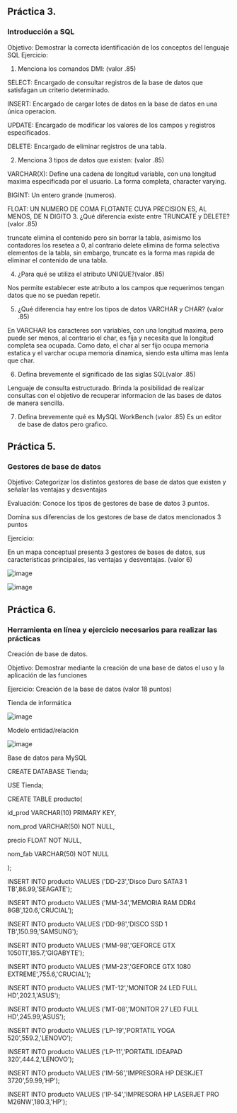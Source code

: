 ## Práctica 3.
### Introducción a SQL
Objetivo: Demostrar la correcta identificación de los conceptos del lenguaje SQL
Ejercicio:

1. Menciona los comandos DMl: (valor .85)

SELECT: Encargado de consultar registros de la base de datos que satisfagan un criterio determinado.

INSERT: Encargado de cargar lotes de datos en la base de datos en una única operacion.

UPDATE: Encargado de modificar los valores de los campos y registros especificados.

DELETE: Encargado de eliminar registros de una tabla.

2. Menciona 3 tipos de datos que existen: (valor .85)

VARCHAR(X): Define una cadena de longitud variable, con una longitud maxima especificada por el usuario. La forma completa, character varying. 

BIGINT: Un entero grande (numeros).

FLOAT: UN NUMERO DE COMA FLOTANTE CUYA PRECISION ES, AL MENOS, DE N DIGITO
3. ¿Qué diferencia existe entre TRUNCATE y DELETE?(valor .85)

truncate elimina el contenido pero sin borrar la tabla, asimismo los contadores los resetea a 0, al contrario delete elimina de forma selectiva elementos de la tabla, sin embargo, truncate es la forma mas rapida de eliminar el contenido de una tabla.

4. ¿Para qué se utiliza el atributo UNIQUE?(valor .85)

Nos permite establecer este atributo a los campos que requerimos tengan datos que no se puedan repetir.


5. ¿Qué diferencia hay entre los tipos de datos VARCHAR y CHAR? (valor .85)

En VARCHAR los caracteres son variables, con una longitud maxima, pero puede ser menos, al contrario el char, es fija y necesita que la longitud completa sea ocupada. Como dato, el char al ser fijo ocupa memoria estatica y el varchar ocupa memoria dinamica, siendo esta ultima mas lenta que char.

6. Defina brevemente el significado de las siglas SQL(valor .85)

Lenguaje de consulta estructurado. Brinda la posibilidad de realizar consultas con el objetivo de recuperar informacion de las bases de datos de manera sencilla.

7. Defina brevemente qué es MySQL WorkBench (valor .85)
Es un editor de base de datos pero grafico.

## Práctica 5.
### Gestores de base de datos

Objetivo: Categorizar los distintos gestores de base de datos que existen y señalar las
ventajas y desventajas

Evaluación: Conoce los tipos de gestores de base de datos 3 puntos.

Domina sus diferencias de los gestores de base de datos mencionados 3 puntos

Ejercicio:

En un mapa conceptual presenta 3 gestores de bases de datos, sus características
principales, las ventajas y desventajas. (valor 6)

![image](https://user-images.githubusercontent.com/91554777/170415427-e2b7321b-a97f-43b0-ac24-6e506c307e6b.png)

![image](https://user-images.githubusercontent.com/101481181/173198192-6752d257-313f-46b8-906e-b19d893cb131.png)


## Práctica 6.
### Herramienta en línea y ejercicio necesarios para realizar las prácticas

Creación de base de datos.

Objetivo: Demostrar mediante la creación de una base de datos el uso y la aplicación de
las funciones

Ejercicio: Creación de la base de datos (valor 18 puntos)

Tienda de informática

![image](https://user-images.githubusercontent.com/91554777/170415101-717bca19-3644-46a9-8a57-8d5940c5d283.png)




Modelo entidad/relación

![image](https://user-images.githubusercontent.com/101481181/173207910-f7bcfef4-702c-43b8-9c63-e497f62997d7.png)

Base de datos para MySQL

CREATE DATABASE Tienda;

USE Tienda;


CREATE TABLE producto(

  id_prod VARCHAR(10) PRIMARY KEY,
  
  nom_prod VARCHAR(50) NOT NULL,
  
  precio FLOAT NOT NULL,
  
  nom_fab VARCHAR(50) NOT NULL
  
  );
  
  INSERT INTO producto VALUES ('DD-23','Disco Duro SATA3 1 TB',86.99,'SEAGATE');
  
  INSERT INTO producto VALUES ('MM-34','MEMORIA RAM DDR4 8GB',120.6,'CRUCIAL');
  
  INSERT INTO producto VALUES ('DD-98','DISCO SSD 1 TB',150.99,'SAMSUNG');
  
  INSERT INTO producto VALUES ('MM-98','GEFORCE GTX 1050TI',185.7,'GIGABYTE');
  
  INSERT INTO producto VALUES ('MM-23','GEFORCE GTX 1080 EXTREME',755.6,'CRUCIAL');
  
  INSERT INTO producto VALUES ('MT-12','MONITOR 24 LED FULL HD',202.1,'ASUS');
  
  INSERT INTO producto VALUES ('MT-08','MONITOR 27 LED FULL HD',245.99,'ASUS');
  
  INSERT INTO producto VALUES ('LP-19','PORTATIL YOGA 520',559.2,'LENOVO');
  
  INSERT INTO producto VALUES ('LP-11','PORTATIL IDEAPAD 320',444.2,'LENOVO');
  
  INSERT INTO producto VALUES ('IM-56','IMPRESORA HP DESKJET 3720',59.99,'HP');
  
  INSERT INTO producto VALUES ('IP-54','IMPRESORA HP LASERJET PRO M26NW',180.3,'HP');
  
  



